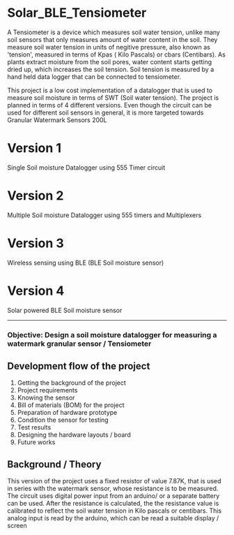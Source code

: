 # Solar_BLE_Tensiometer

A Tensiometer is a device which measures soil water tension, unlike many soil sensors that only measures amount of water content in the soil. They measure soil water tension in units of negitive pressure, also known as 'tension', measured in terms of Kpas ( Kilo Pascals) or cbars (Centibars). As plants extract moisture from the soil pores, water content starts getting dried up, which increases the soil tension. Soil tension is measured by a hand held data logger that can be connected to tensiometer.

This project is a low cost implementation of a datalogger that is used to measure soil moisture in terms of SWT (Soil water tension). The project is planned in terms of 4 different versions. Even though the circuit can be used for different soil sensors in general, it is more targeted towards Granular Watermark Sensors 200L

# Version 1
Single Soil moisture Datalogger using 555 Timer circuit

# Version 2
Multiple Soil moisture Datalogger using 555 timers and Multiplexers

# Version 3
Wireless sensing using BLE (BLE Soil moisture sensor)

# Version 4
Solar powered BLE Soil moisture sensor

------------------------------------------------------------------------------------------------------------------------------------------------------------

### Objective: Design a soil moisture datalogger for measuring a watermark granular sensor / Tensiometer

## Development flow of the project
1. Getting the background of the project
2. Project requirements
3. Knowing the sensor
4. Bill of materials (BOM) for the project
5. Preparation of hardware prototype
6. Condition the sensor for testing
7. Test results
8. Designing the hardware layouts / board
9. Future works

## Background / Theory 
This version of the project uses a fixed resistor of value 7.87K, that is used in series with the watermark sensor, whose resistance is to be measured. The circuit
uses digital power input from an arduino/ or a separate battery can be used. After the resistance is calculated, the the resistance value is calibrated to reflect
the soil water tension in Kilo pascals or centibars. This analog input is read by the arduino, which can be read a suitable display / screen




